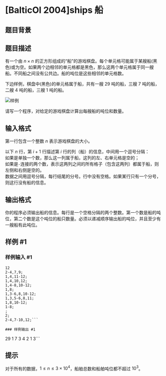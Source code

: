 # [BalticOI 2004]ships 船

## 题目背景



## 题目描述

有一个由 $n\times n$ 的正方形组成的“船”的游戏棋盘。每个单元格可能属于某艘船(黑色)或为空。如果两个边相邻的单元格都是黑色，那么这两个单元格属于同一艘船。不同船之间没有公共边。船的吨位是这些相邻的单元格数。

下边样例，棋盘中(黑色)的单元格属于船，共有一艘 $29$ 吨的船，三艘 $7$ 吨的船，二艘 $4$ 吨的船，三艘 $1$ 吨的船。

![样例](https://cdn.luogu.com.cn/upload/image_hosting/uk57lz80.png?x-oss-process=image/resize,m_lfit,h_170,w_225)

请写一个程序，对给定的游戏棋盘计算出每艘船的吨位和数量。

## 输入格式

第一行包含一个整数 $n$ 表示游戏棋盘的大小。

以下 $n$ 行，第 $i+1$ 行描述第 $i$ 行的列（船）的信息，中间用一个逗号分隔：    
如果是单独一个数，那么这一列属于船，这列的左、右单元格是空的；    
如果是```-```连接的两个数，表示这两列之间的所有格子（包含这两列）都属于船，则左侧和右侧是空的。    
数据之间用逗号分隔，每行结尾的分号。行中没有空格。如果某行只有一个分号，则这行没有船的信息。

## 输出格式

你的程序必须输出船的信息。每行是一个空格分隔的两个整数。第一个数是船的吨位，第二个数是这个吨位的船只数量。必须以递减顺序输出船的吨位，并且至少有一艘船有此吨位。

## 样例 #1

### 样例输入 #1
```
12
2-4,7,9;
1,4,11-12;
1,4,10,12;
1,4-8,10-12;
1,8;
1,3-6,8,10-12;
1,3,5-6,8,11;
1,8,10-12;
1-8;
;
2;
2-4,7-10,12;```

### 样例输出 #1

```
29 1
7 3
4 2
1 3```

## 提示

对于所有的数据，$1\le n\le 3\times 10^4$，船舶总数和船舶吨位都不超过 $10^3$。
